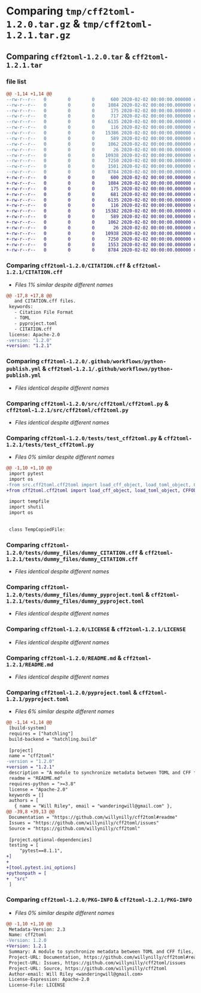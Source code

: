 # Comparing `tmp/cff2toml-1.2.0.tar.gz` & `tmp/cff2toml-1.2.1.tar.gz`

## Comparing `cff2toml-1.2.0.tar` & `cff2toml-1.2.1.tar`

### file list

```diff
@@ -1,14 +1,14 @@
--rw-r--r--   0        0        0      600 2020-02-02 00:00:00.000000 cff2toml-1.2.0/CITATION.cff
--rw-r--r--   0        0        0     1084 2020-02-02 00:00:00.000000 cff2toml-1.2.0/.github/workflows/python-publish.yml
--rw-r--r--   0        0        0      175 2020-02-02 00:00:00.000000 cff2toml-1.2.0/.vscode/settings.json
--rw-r--r--   0        0        0      717 2020-02-02 00:00:00.000000 cff2toml-1.2.0/src/cff2toml/__init__.py
--rw-r--r--   0        0        0     6135 2020-02-02 00:00:00.000000 cff2toml-1.2.0/src/cff2toml/cff2toml.py
--rw-r--r--   0        0        0      116 2020-02-02 00:00:00.000000 cff2toml-1.2.0/tests/__init__.py
--rw-r--r--   0        0        0    15386 2020-02-02 00:00:00.000000 cff2toml-1.2.0/tests/test_cff2toml.py
--rw-r--r--   0        0        0      589 2020-02-02 00:00:00.000000 cff2toml-1.2.0/tests/dummy_files/dummy_CITATION.cff
--rw-r--r--   0        0        0     1062 2020-02-02 00:00:00.000000 cff2toml-1.2.0/tests/dummy_files/dummy_pyproject.toml
--rw-r--r--   0        0        0       26 2020-02-02 00:00:00.000000 cff2toml-1.2.0/.gitignore
--rw-r--r--   0        0        0    10938 2020-02-02 00:00:00.000000 cff2toml-1.2.0/LICENSE
--rw-r--r--   0        0        0     7250 2020-02-02 00:00:00.000000 cff2toml-1.2.0/README.md
--rw-r--r--   0        0        0     1501 2020-02-02 00:00:00.000000 cff2toml-1.2.0/pyproject.toml
--rw-r--r--   0        0        0     8784 2020-02-02 00:00:00.000000 cff2toml-1.2.0/PKG-INFO
+-rw-r--r--   0        0        0      600 2020-02-02 00:00:00.000000 cff2toml-1.2.1/CITATION.cff
+-rw-r--r--   0        0        0     1084 2020-02-02 00:00:00.000000 cff2toml-1.2.1/.github/workflows/python-publish.yml
+-rw-r--r--   0        0        0      175 2020-02-02 00:00:00.000000 cff2toml-1.2.1/.vscode/settings.json
+-rw-r--r--   0        0        0      681 2020-02-02 00:00:00.000000 cff2toml-1.2.1/src/cff2toml/__init__.py
+-rw-r--r--   0        0        0     6135 2020-02-02 00:00:00.000000 cff2toml-1.2.1/src/cff2toml/cff2toml.py
+-rw-r--r--   0        0        0      116 2020-02-02 00:00:00.000000 cff2toml-1.2.1/tests/__init__.py
+-rw-r--r--   0        0        0    15382 2020-02-02 00:00:00.000000 cff2toml-1.2.1/tests/test_cff2toml.py
+-rw-r--r--   0        0        0      589 2020-02-02 00:00:00.000000 cff2toml-1.2.1/tests/dummy_files/dummy_CITATION.cff
+-rw-r--r--   0        0        0     1062 2020-02-02 00:00:00.000000 cff2toml-1.2.1/tests/dummy_files/dummy_pyproject.toml
+-rw-r--r--   0        0        0       26 2020-02-02 00:00:00.000000 cff2toml-1.2.1/.gitignore
+-rw-r--r--   0        0        0    10938 2020-02-02 00:00:00.000000 cff2toml-1.2.1/LICENSE
+-rw-r--r--   0        0        0     7250 2020-02-02 00:00:00.000000 cff2toml-1.2.1/README.md
+-rw-r--r--   0        0        0     1553 2020-02-02 00:00:00.000000 cff2toml-1.2.1/pyproject.toml
+-rw-r--r--   0        0        0     8784 2020-02-02 00:00:00.000000 cff2toml-1.2.1/PKG-INFO
```

### Comparing `cff2toml-1.2.0/CITATION.cff` & `cff2toml-1.2.1/CITATION.cff`

 * *Files 1% similar despite different names*

```diff
@@ -17,8 +17,8 @@
   and CITATION.cff files.
 keywords:
   - Citation File Format
   - TOML
   - pyproject.toml
   - CITATION.cff
 license: Apache-2.0
-version: "1.2.0"
+version: "1.2.1"
```

### Comparing `cff2toml-1.2.0/.github/workflows/python-publish.yml` & `cff2toml-1.2.1/.github/workflows/python-publish.yml`

 * *Files identical despite different names*

### Comparing `cff2toml-1.2.0/src/cff2toml/cff2toml.py` & `cff2toml-1.2.1/src/cff2toml/cff2toml.py`

 * *Files identical despite different names*

### Comparing `cff2toml-1.2.0/tests/test_cff2toml.py` & `cff2toml-1.2.1/tests/test_cff2toml.py`

 * *Files 0% similar despite different names*

```diff
@@ -1,10 +1,10 @@
 import pytest
 import os
-from src.cff2toml.cff2toml import load_cff_object, load_toml_object, CFFObject, TOMLObject, TransformCFFObjectWithTOMLObjectFunction, TransformTOMLObjectWithCFFObjectFunction, set_version_for_pyproject_toml_and_citation_cff, update_cff_with_toml, update_citation_cff_with_pyproject_toml, update_pyproject_toml_with_citation_cff, update_toml_with_cff
+from cff2toml.cff2toml import load_cff_object, load_toml_object, CFFObject, TOMLObject, TransformCFFObjectWithTOMLObjectFunction, TransformTOMLObjectWithCFFObjectFunction, set_version_for_pyproject_toml_and_citation_cff, update_cff_with_toml, update_citation_cff_with_pyproject_toml, update_pyproject_toml_with_citation_cff, update_toml_with_cff
 
 import tempfile
 import shutil
 import os
 
 
 class TempCopiedFile:
```

### Comparing `cff2toml-1.2.0/tests/dummy_files/dummy_CITATION.cff` & `cff2toml-1.2.1/tests/dummy_files/dummy_CITATION.cff`

 * *Files identical despite different names*

### Comparing `cff2toml-1.2.0/tests/dummy_files/dummy_pyproject.toml` & `cff2toml-1.2.1/tests/dummy_files/dummy_pyproject.toml`

 * *Files identical despite different names*

### Comparing `cff2toml-1.2.0/LICENSE` & `cff2toml-1.2.1/LICENSE`

 * *Files identical despite different names*

### Comparing `cff2toml-1.2.0/README.md` & `cff2toml-1.2.1/README.md`

 * *Files identical despite different names*

### Comparing `cff2toml-1.2.0/pyproject.toml` & `cff2toml-1.2.1/pyproject.toml`

 * *Files 6% similar despite different names*

```diff
@@ -1,14 +1,14 @@
 [build-system]
 requires = ["hatchling"]
 build-backend = "hatchling.build"
 
 [project]
 name = "cff2toml"
-version = "1.2.0"
+version = "1.2.1"
 description = "A module to synchronize metadata between TOML and CFF files, including between pyproject.toml and CITATION.cff files."
 readme = "README.md"
 requires-python = ">=3.8"
 license = "Apache-2.0"
 keywords = []
 authors = [
   { name = "Will Riley", email = "wanderingwill@gmail.com" },
@@ -39,8 +39,13 @@
 Documentation = "https://github.com/willynilly/cff2toml#readme"
 Issues = "https://github.com/willynilly/cff2toml/issues"
 Source = "https://github.com/willynilly/cff2toml"
 
 [project.optional-dependencies]
 testing = [
     "pytest==8.1.1",
+]
+
+[tool.pytest.ini_options]
+pythonpath = [
+  "src"
 ]
```

### Comparing `cff2toml-1.2.0/PKG-INFO` & `cff2toml-1.2.1/PKG-INFO`

 * *Files 0% similar despite different names*

```diff
@@ -1,10 +1,10 @@
 Metadata-Version: 2.3
 Name: cff2toml
-Version: 1.2.0
+Version: 1.2.1
 Summary: A module to synchronize metadata between TOML and CFF files, including between pyproject.toml and CITATION.cff files.
 Project-URL: Documentation, https://github.com/willynilly/cff2toml#readme
 Project-URL: Issues, https://github.com/willynilly/cff2toml/issues
 Project-URL: Source, https://github.com/willynilly/cff2toml
 Author-email: Will Riley <wanderingwill@gmail.com>
 License-Expression: Apache-2.0
 License-File: LICENSE
```

